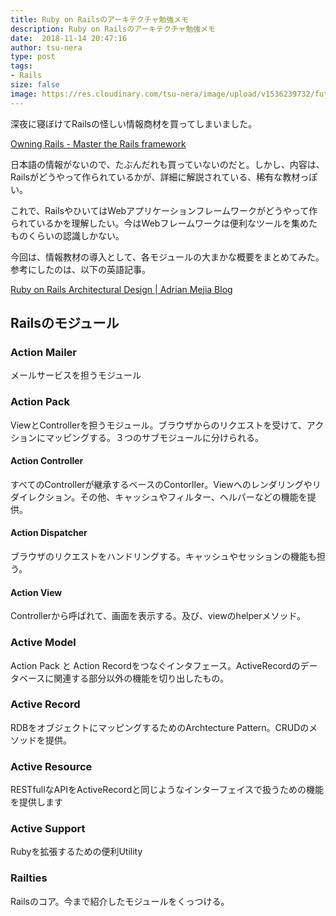 ```yaml
---
title: Ruby on Railsのアーキテクチャ勉強メモ
description: Ruby on Railsのアーキテクチャ勉強メモ
date:  2018-11-14 20:47:16
author: tsu-nera
type: post
tags:
- Rails 
size: false
image: https://res.cloudinary.com/tsu-nera/image/upload/v1536239732/futurismo/thumbnails/rails-logo.png
---
```


深夜に寝ぼけてRailsの怪しい情報商材を買ってしまいました。

[Owning Rails \- Master the Rails framework](http://owningrails.com/)

日本語の情報がないので、たぶんだれも買っていないのだと。しかし、内容は、Railsがどうやって作られているかが、詳細に解説されている、稀有な教材っぽい。

これで、RailsやひいてはWebアプリケーションフレームワークがどうやって作られているかを理解したい。今はWebフレームワークは便利なツールを集めたものくらいの認識しかない。

今回は、情報教材の導入として、各モジュールの大まかな概要をまとめてみた。参考にしたのは、以下の英語記事。

[Ruby on Rails Architectural Design \| Adrian Mejia Blog](https://adrianmejia.com/blog/2011/08/11/ruby-on-rails-architectural-design/)

## Railsのモジュール

### Action Mailer

メールサービスを担うモジュール

### Action Pack

ViewとControllerを担うモジュール。ブラウザからのリクエストを受けて、アクションにマッピングする。３つのサブモジュールに分けられる。
		
#### Action Controller

すべてのControllerが継承するベースのContorller。Viewへのレンダリングやリダイレクション。その他、キャッシュやフィルター、ヘルパーなどの機能を提供。

#### Action Dispatcher
 
ブラウザのリクエストをハンドリングする。キャッシュやセッションの機能も担う。

#### Action View

Controllerから呼ばれて、画面を表示する。及び、viewのhelperメソッド。

### Active Model

Action Pack と Action Recordをつなぐインタフェース。ActiveRecordのデータベースに関連する部分以外の機能を切り出したもの。

### Active Record

RDBをオブジェクトにマッピングするためのArchtecture Pattern。CRUDのメソッドを提供。

### Active Resource
 	
RESTfullなAPIをActiveRecordと同じようなインターフェイスで扱うための機能を提供します

### Active Support

Rubyを拡張するための便利Utility

### Railties
 
Railsのコア。今まで紹介したモジュールをくっつける。
